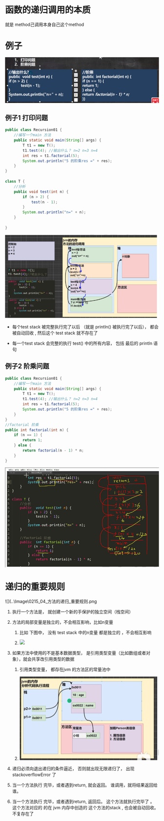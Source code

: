 # 函数的递归调用的本质

就是 method己调用本身自己这个method 

# 例子

![](..\Image\0215_01_方法的递归_例子.png)

## 例子1 打印问题

```java
public class Recursion01 {
    //编写一个main 方法
    public static void main(String[] args) {
        T t1 = new T();
        t1.test(4); //输出什么？ n=2 n=3 n=4
        int res = t1.factorial(5);
        System.out.println("5 的阶乘res =" + res);
    }
}

class T {
    //分析
    public void test(int n) {
        if (n > 2) {
            test(n - 1);
        }
        System.out.println("n=" + n);
    }

}
```

![](..\Image\0215_02_方法的递归_例子_打印问题.png)

- 每个test stack 被完整执行完了以后 （就是 println() 被执行完了以后）， 都会被自动回收 , 然后这个 test stack 就不存在了

- 每一个test stack 会完整的执行 test() 中的所有内容， 包括 最后的 println 语句 

## 例子2 阶乘问题

```java
public class Recursion01 {
    //编写一个main 方法
    public static void main(String[] args) {
        T t1 = new T();
        t1.test(4); //输出什么？ n=2 n=3 n=4
        int res = t1.factorial(5);
        System.out.println("5 的阶乘res =" + res);
    }
}
//factorial 阶乘
public int factorial(int n) {
    if (n == 1) {
        return 1;
    } else {
        return factorial(n - 1) * n;
    }
}
```

![](..\Image\0215_03_方法的递归_例子_阶乘问题.png)

# 递归的重要规则

![](..\Image\0215_04_方法的递归_重要规则.png

1. 执行一个方法是， 就创建一个新的手保护的独立空间（栈空间）

2. 方法的局部变量是独立的，不会相互影响，比如n变量
   
   1. 比如 下图中， 没有 test stack 中的n变量 都是独立的 ，不会相互影响
   
   2. ![](..\Image\0215_01_方法的递归_例子_打印问题.png)

3. 如果方法中使用的不是基本数据类型， 是引用类型变量（比如数组或者对象），就会共享改引用类型的数据 
   
   1. 引用类型变量， 都存在jvm 的方法区的常量池中 
   
   2. ![](..\Image\0197_08_创建对象和访问对象的成员变量_练习题1_步骤分析5.png)

4. 递归必须向退出递归的条件逼近， 否则就出现无限递归了， 出现 stackoverflowError 了

5. 当一个方法执行 完毕，或者遇到return, 就会返回。 谁调用，就将结果返回给谁。 

6. 当一个方法执行 完毕，或者遇到return, 返回后。 这个方法就执行完毕了 。 这个方法对应的 的在 jvm 内存中创造的 这个方法的stack , 也会被自动回收。 不复存在了 
